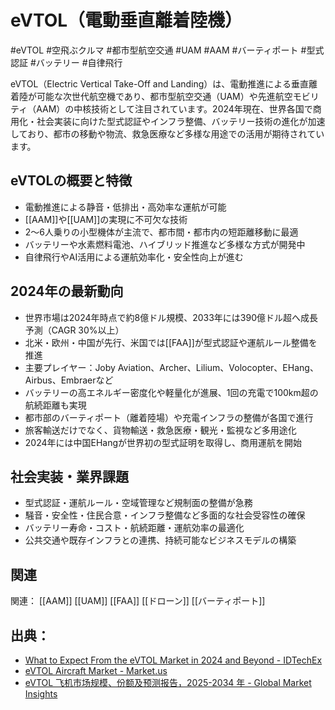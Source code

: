 # eVTOL（電動垂直離着陸機）

#eVTOL #空飛ぶクルマ #都市型航空交通 #UAM #AAM #バーティポート #型式認証 #バッテリー #自律飛行

eVTOL（Electric Vertical Take-Off and Landing）は、電動推進による垂直離着陸が可能な次世代航空機であり、都市型航空交通（UAM）や先進航空モビリティ（AAM）の中核技術として注目されています。2024年現在、世界各国で商用化・社会実装に向けた型式認証やインフラ整備、バッテリー技術の進化が加速しており、都市の移動や物流、救急医療など多様な用途での活用が期待されています。

## eVTOLの概要と特徴
- 電動推進による静音・低排出・高効率な運航が可能
- [[AAM]]や[[UAM]]の実現に不可欠な技術
- 2～6人乗りの小型機体が主流で、都市間・都市内の短距離移動に最適
- バッテリーや水素燃料電池、ハイブリッド推進など多様な方式が開発中
- 自律飛行やAI活用による運航効率化・安全性向上が進む

## 2024年の最新動向
- 世界市場は2024年時点で約8億ドル規模、2033年には390億ドル超へ成長予測（CAGR 30%以上）
- 北米・欧州・中国が先行、米国では[[FAA]]が型式認証や運航ルール整備を推進
- 主要プレイヤー：Joby Aviation、Archer、Lilium、Volocopter、EHang、Airbus、Embraerなど
- バッテリーの高エネルギー密度化や軽量化が進展、1回の充電で100km超の航続距離も実現
- 都市部のバーティポート（離着陸場）や充電インフラの整備が各国で進行
- 旅客輸送だけでなく、貨物輸送・救急医療・観光・監視など多用途化
- 2024年には中国EHangが世界初の型式証明を取得し、商用運航を開始

## 社会実装・業界課題
- 型式認証・運航ルール・空域管理など規制面の整備が急務
- 騒音・安全性・住民合意・インフラ整備など多面的な社会受容性の確保
- バッテリー寿命・コスト・航続距離・運航効率の最適化
- 公共交通や既存インフラとの連携、持続可能なビジネスモデルの構築

## 関連
関連： [[AAM]] [[UAM]] [[FAA]] [[ドローン]] [[バーティポート]]

## 出典：
- [What to Expect From the eVTOL Market in 2024 and Beyond - IDTechEx](https://www.idtechex.com/en/research-article/what-to-expect-from-the-evtol-market-in-2024-and-beyond/31059)
- [eVTOL Aircraft Market - Market.us](https://market.us/report/evtol-aircraft-market/)
- [eVTOL 飞机市场规模、份额及预测报告，2025-2034 年 - Global Market Insights](https://www.gminsights.com/zh/industry-analysis/evtol-aircraft-market)
